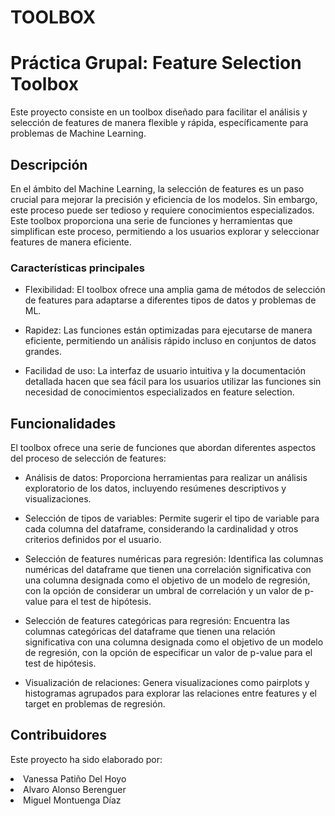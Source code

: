 # TOOLBOX
# Práctica Grupal: Feature Selection Toolbox

Este proyecto consiste en un toolbox diseñado para facilitar el análisis y selección de features de manera flexible y rápida, específicamente para problemas de Machine Learning.

## Descripción

En el ámbito del Machine Learning, la selección de features es un paso crucial para mejorar la precisión y eficiencia de los modelos. Sin embargo, este proceso puede ser tedioso y requiere conocimientos especializados. Este toolbox proporciona una serie de funciones y herramientas que simplifican este proceso, permitiendo a los usuarios explorar y seleccionar features de manera eficiente.


### Características principales

- Flexibilidad: El toolbox ofrece una amplia gama de métodos de selección de features para adaptarse a diferentes tipos de datos y problemas de ML.

- Rapidez: Las funciones están optimizadas para ejecutarse de manera eficiente, permitiendo un análisis rápido incluso en conjuntos de datos grandes.

- Facilidad de uso: La interfaz de usuario intuitiva y la documentación detallada hacen que sea fácil para los usuarios utilizar las funciones sin necesidad de conocimientos especializados en feature selection.

  
## Funcionalidades

El toolbox ofrece una serie de funciones que abordan diferentes aspectos del proceso de selección de features:

- Análisis de datos: Proporciona herramientas para realizar un análisis exploratorio de los datos, incluyendo resúmenes descriptivos y visualizaciones.

- Selección de tipos de variables: Permite sugerir el tipo de variable para cada columna del dataframe, considerando la cardinalidad y otros criterios definidos por el usuario.

- Selección de features numéricas para regresión: Identifica las columnas numéricas del dataframe que tienen una correlación significativa con una columna designada como el objetivo de un modelo de regresión, con la opción de considerar un umbral de correlación y un valor de p-value para el test de hipótesis.

- Selección de features categóricas para regresión: Encuentra las columnas categóricas del dataframe que tienen una relación significativa con una columna designada como el objetivo de un modelo de regresión, con la opción de especificar un valor de p-value para el test de hipótesis.

- Visualización de relaciones: Genera visualizaciones como pairplots y histogramas agrupados para explorar las relaciones entre features y el target en problemas de regresión.


## Contribuidores
Este proyecto ha sido elaborado por:

  <li>Vanessa Patiño Del Hoyo
  <li>Alvaro Alonso Berenguer
  <li>Miguel Montuenga Díaz